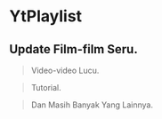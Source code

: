 # YtPlaylist

## Update Film-film Seru.

>Video-video Lucu.

> Tutorial.

> Dan Masih Banyak Yang
Lainnya.

